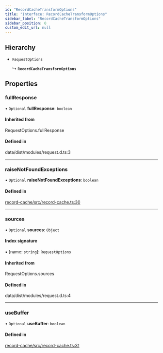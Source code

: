 ```yaml
---
id: "RecordCacheTransformOptions"
title: "Interface: RecordCacheTransformOptions"
sidebar_label: "RecordCacheTransformOptions"
sidebar_position: 0
custom_edit_url: null
---
```


## Hierarchy

- `RequestOptions`

  ↳ **`RecordCacheTransformOptions`**

## Properties

### fullResponse

• `Optional` **fullResponse**: `boolean`

#### Inherited from

RequestOptions.fullResponse

#### Defined in

data/dist/modules/request.d.ts:3

___

### raiseNotFoundExceptions

• `Optional` **raiseNotFoundExceptions**: `boolean`

#### Defined in

[record-cache/src/record-cache.ts:30](https://github.com/orbitjs/orbit/blob/6e0cbd41/packages/@orbit/record-cache/src/record-cache.ts#L30)

___

### sources

• `Optional` **sources**: `Object`

#### Index signature

▪ [name: `string`]: `RequestOptions`

#### Inherited from

RequestOptions.sources

#### Defined in

data/dist/modules/request.d.ts:4

___

### useBuffer

• `Optional` **useBuffer**: `boolean`

#### Defined in

[record-cache/src/record-cache.ts:31](https://github.com/orbitjs/orbit/blob/6e0cbd41/packages/@orbit/record-cache/src/record-cache.ts#L31)
